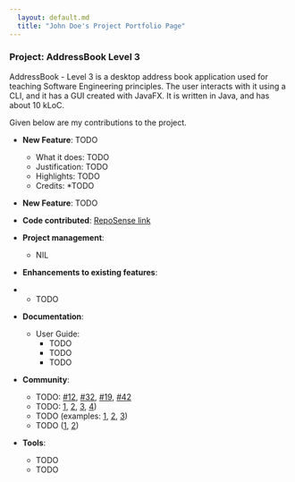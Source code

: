 ```yaml
---
  layout: default.md
  title: "John Doe's Project Portfolio Page"
---
```


### Project: AddressBook Level 3

AddressBook - Level 3 is a desktop address book application used for teaching Software Engineering principles. The user interacts with it using a CLI, and it has a GUI created with JavaFX. It is written in Java, and has about 10 kLoC.

Given below are my contributions to the project.

* **New Feature**: TODO
  * What it does: TODO
  * Justification: TODO
  * Highlights: TODO
  * Credits: *TODO

* **New Feature**: TODO

* **Code contributed**: [RepoSense link]()

* **Project management**:
  * NIL

* **Enhancements to existing features**:
* * TODO 

* **Documentation**:
  * User Guide:
    * TODO
    * TODO
    * TODO

* **Community**:
  * TODO: [\#12](), [\#32](), [\#19](), [\#42]()
  * TODO: [1](), [2](), [3](), [4]())
  * TODO (examples: [1](), [2](), [3]())
  * TODO ([1](), [2]())

* **Tools**:
  * TODO
  * TODO

